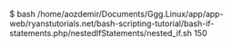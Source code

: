 $ bash /home/aozdemir/Documents/Ggg.Linux/app/app-web/ryanstutorials.net/bash-scripting-tutorial/bash-if-statements.php/nestedIfStatements/nested_if.sh 150